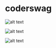 # coderswag
![alt text](http://thescorekeeper.gwiddle.co.uk/coderswag/coderswag1.png)

![alt text](http://thescorekeeper.gwiddle.co.uk/coderswag/coderswag2.png)

![alt text](http://thescorekeeper.gwiddle.co.uk/coderswag/coderswag%203.png)
